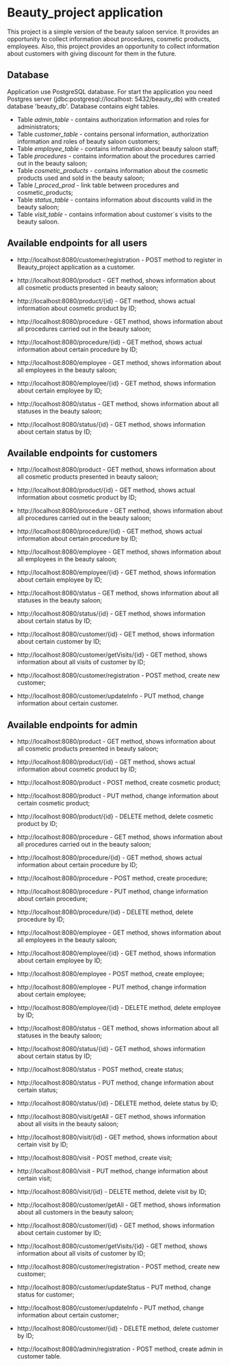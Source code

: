 # Beauty_project application

This project is a simple version of the beauty saloon service. It provides an opportunity to collect information about 
procedures, cosmetic products, employees. Also, this project provides an opportunity to collect information about 
customers with giving discount for them in the future.  

## Database

Application use PostgreSQL database. For start the application you need Postgres server (jdbc:postgresql://localhost:
5432/beauty_db) with created database 'beauty_db'. Database contains eight tables.

* Table _admin_table_ - contains authorization information and roles for administrators;
* Table _customer_table_ - contains personal information, authorization information and roles of beauty saloon 
customers;
* Table _employee_table_ - contains information about beauty saloon staff;
* Table _procedures_ - contains information about the procedures carried out in the beauty saloon;
* Table _cosmetic_products_ - contains information about the cosmetic products used and sold in the beauty saloon;
* Table _l_proced_prod_ - link table between procedures and cosmetic_products;
* Table _status_table_ - contains information about discounts valid in the beauty saloon;
* Table _visit_table_ - contains information about customer`s visits to the beauty saloon.

## Available endpoints for all users

* http://localhost:8080/customer/registration - POST method to register in Beauty_project application as a customer.

* http://localhost:8080/product - GET method, shows information about all cosmetic products presented in beauty saloon;
* http://localhost:8080/product/{id} - GET method, shows actual information about cosmetic product by ID;

* http://localhost:8080/procedure - GET method, shows information about all procedures carried out in the beauty saloon;
* http://localhost:8080/procedure/{id} - GET method, shows actual information about certain procedure by ID;

* http://localhost:8080/employee - GET method, shows information about all employees in the beauty saloon;
* http://localhost:8080/employee/{id} - GET method, shows information about certain employee by ID;

* http://localhost:8080/status - GET method, shows information about all statuses in the beauty saloon;
* http://localhost:8080/status/{id} - GET method, shows information about certain status by ID;

## Available endpoints for customers

* http://localhost:8080/product - GET method, shows information about all cosmetic products presented in beauty saloon;
* http://localhost:8080/product/{id} - GET method, shows actual information about cosmetic product by ID;

* http://localhost:8080/procedure - GET method, shows information about all procedures carried out in the beauty saloon;
* http://localhost:8080/procedure/{id} - GET method, shows actual information about certain procedure by ID;

* http://localhost:8080/employee - GET method, shows information about all employees in the beauty saloon;
* http://localhost:8080/employee/{id} - GET method, shows information about certain employee by ID;

* http://localhost:8080/status - GET method, shows information about all statuses in the beauty saloon;
* http://localhost:8080/status/{id} - GET method, shows information about certain status by ID;

* http://localhost:8080/customer/{id} - GET method, shows information about certain customer by ID;
* http://localhost:8080/customer/getVisits/{id} - GET method, shows information about all visits of customer by ID; 
* http://localhost:8080/customer/registration - POST method, create new customer;
* http://localhost:8080/customer/updateInfo - PUT method, change information about certain customer.

## Available endpoints for admin

* http://localhost:8080/product - GET method, shows information about all cosmetic products presented in beauty saloon;
* http://localhost:8080/product/{id} - GET method, shows actual information about cosmetic product by ID;
* http://localhost:8080/product - POST method, create cosmetic product;
* http://localhost:8080/product - PUT method, change information about certain cosmetic product;
* http://localhost:8080/product/{id} - DELETE method, delete cosmetic product by ID;

* http://localhost:8080/procedure - GET method, shows information about all procedures carried out in the beauty saloon;
* http://localhost:8080/procedure/{id} - GET method, shows actual information about certain procedure by ID;
* http://localhost:8080/procedure - POST method, create procedure;
* http://localhost:8080/procedure - PUT method, change information about certain procedure;
* http://localhost:8080/procedure/{id} - DELETE method, delete procedure by ID;

* http://localhost:8080/employee - GET method, shows information about all employees in the beauty saloon;
* http://localhost:8080/employee/{id} - GET method, shows information about certain employee by ID;
* http://localhost:8080/employee - POST method, create employee;
* http://localhost:8080/employee - PUT method, change information about certain employee;
* http://localhost:8080/employee/{id} - DELETE method, delete employee by ID;

* http://localhost:8080/status - GET method, shows information about all statuses in the beauty saloon;
* http://localhost:8080/status/{id} - GET method, shows information about certain status by ID;
* http://localhost:8080/status - POST method, create status;
* http://localhost:8080/status - PUT method, change information about certain status;
* http://localhost:8080/status/{id} - DELETE method, delete status by ID;

* http://localhost:8080/visit/getAll - GET method, shows information about all visits in the beauty saloon;
* http://localhost:8080/visit/{id} - GET method, shows information about certain visit by ID;
* http://localhost:8080/visit - POST method, create visit;
* http://localhost:8080/visit - PUT method, change information about certain visit;
* http://localhost:8080/visit/{id} - DELETE method, delete visit by ID;

* http://localhost:8080/customer/getAll - GET method, shows information about all customers in the beauty saloon;
* http://localhost:8080/customer/{id} - GET method, shows information about certain customer by ID;
* http://localhost:8080/customer/getVisits/{id} - GET method, shows information about all visits of customer by ID;
* http://localhost:8080/customer/registration - POST method, create new customer;
* http://localhost:8080/customer/updateStatus - PUT method, change status for customer;
* http://localhost:8080/customer/updateInfo - PUT method, change information about certain customer;
* http://localhost:8080/customer/{id} - DELETE method, delete customer by ID;

* http://localhost:8080/admin/registration - POST method, create admin in customer table.